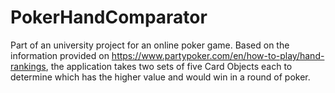 # PokerHandComparator

Part of an university project for an online poker game.
Based on the information provided on https://www.partypoker.com/en/how-to-play/hand-rankings, the application takes two sets of five Card Objects each to determine which has the higher value and would win in a round of poker.
